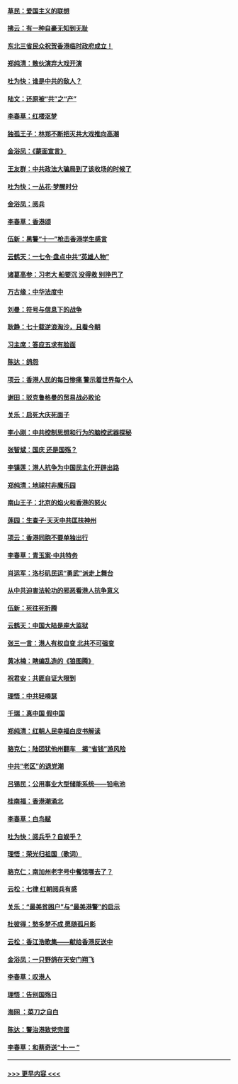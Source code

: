 #### [草民：爱国主义的联想](../pages/nsc993/n11572333.md?t=10070401) 
#### [拂云：有一种自豪无知到无耻](../pages/nsc993/n11572006.md?t=10070401) 
#### [东北三省民众祝贺香港临时政府成立！](../pages/nsc993/n11571215.md?t=10070401) 
#### [郑纯清：散伙演弃大戏开演](../pages/nsc993/n11570826.md?t=10070401) 
#### [吐为快：谁是中共的敌人？](../pages/nsc993/n11570817.md?t=10070401) 
#### [陆文：还原被“共”之“产”](../pages/nsc993/n11570798.md?t=10070401) 
#### [李春草：红楼沤梦](../pages/nsc993/n11569673.md?t=10070401) 
#### [独孤王子：林郑不断把灭共大戏推向高潮](../pages/nsc993/n11569381.md?t=10070401) 
#### [金浴凤：《蒙面宣言》](../pages/nsc993/n11569368.md?t=10070401) 
#### [王友群：中共政法大骗局到了该收场的时候了](../pages/nsc993/n11568940.md?t=10070401) 
#### [吐为快：一丛花‧梦醒时分](../pages/nsc993/n11567491.md?t=10070401) 
#### [金浴凤：阅兵](../pages/nsc993/n11567454.md?t=10070401) 
#### [李春草：香港颂](../pages/nsc993/n11567444.md?t=10070401) 
#### [伍新：黑警“十一”枪击香港学生感言](../pages/nsc993/n11567426.md?t=10070401) 
#### [云鹤天：一七令‧盘点中共“英雄人物”](../pages/nsc993/n11567091.md?t=10070401) 
#### [诸葛高参：习老大 船要沉 没得救 别挣巴了](../pages/nsc993/n11566976.md?t=10070401) 
#### [万古缘：中华法度中](../pages/nsc993/n11566726.md?t=10070401) 
#### [刘曼：符号与信息下的战争](../pages/nsc993/n11564655.md?t=10070401) 
#### [耿静：七十载逆浪淘沙，且看今朝](../pages/nsc993/n11564520.md?t=10070401) 
#### [习主席：答应五求有脸面](../pages/nsc993/n11563953.md?t=10070401) 
#### [陈达：鸽怨](../pages/nsc993/n11561879.md?t=10070401) 
#### [项云：香港人民的每日惨痛  警示着世界每个人](../pages/nsc993/n11559273.md?t=10070401) 
#### [谢田：驳克鲁格曼的贸易战必败论](../pages/nsc993/n11555840.md?t=10070401) 
#### [关乐：启死大庆死面子](../pages/nsc993/n11556823.md?t=10070401) 
#### [李小刚：中共控制思想和行为的脑控武器探秘](../pages/nsc993/n11556776.md?t=10070401) 
#### [张智斌：国庆  还是国殇？](../pages/nsc993/n11556617.md?t=10070401) 
#### [李镇莲：港人抗争为中国民主化开辟出路](../pages/nsc993/n11556570.md?t=10070401) 
#### [郑纯清：地球村非魔乐园](../pages/nsc993/n11555415.md?t=10070401) 
#### [南山王子：北京的焰火和香港的怒火](../pages/nsc993/n11555318.md?t=10070401) 
#### [莲园：生查子·天灭中共匡扶神州](../pages/nsc993/n11555302.md?t=10070401) 
#### [项云：香港同胞不要单独出行](../pages/nsc993/n11555276.md?t=10070401) 
#### [李春草：青玉案‧中共特务](../pages/nsc993/n11552356.md?t=10070401) 
#### [肖运军：洛杉矶民运“勇武”派走上舞台](../pages/nsc993/n11551595.md?t=10070401) 
#### [从中共迫害法轮功的邪恶看港人抗争意义](../pages/nsc993/n11540858.md?t=10070401) 
#### [伍新：死往死折腾](../pages/nsc993/n11550174.md?t=10070401) 
#### [云鹤天：中国大陆是座大监狱](../pages/nsc993/n11550155.md?t=10070401) 
#### [张三一言：港人有权自变 北共不可强变](../pages/nsc993/n11550132.md?t=10070401) 
#### [黄冰楠：瞎编乱造的《狼图腾》](../pages/nsc993/n11550082.md?t=10070401) 
#### [祝君安：共匪自证大限到](../pages/nsc993/n11550041.md?t=10070401) 
#### [理悟：中共轻嘚瑟](../pages/nsc993/n11547978.md?t=10070401) 
#### [千瑞：真中国 假中国](../pages/nsc993/n11547865.md?t=10070401) 
#### [郑纯清：红朝人民幸福白皮书解读](../pages/nsc993/n11547499.md?t=10070401) 
#### [骆克仁：陆团犹他州翻车　揭“省钱”游风险](../pages/nsc993/n11546977.md?t=10070401) 
#### [中共“老区”的退党潮](../pages/nsc993/n11545995.md?t=10070401) 
#### [吕锡民：公用事业大型储能系统——铅电池](../pages/nsc993/n11545701.md?t=10070401) 
#### [桂南福：香港潮涌北](../pages/nsc993/n11545682.md?t=10070401) 
#### [李春草：白鸟赋](../pages/nsc993/n11545663.md?t=10070401) 
#### [吐为快：阅兵乎？自娱乎？](../pages/nsc993/n11545625.md?t=10070401) 
#### [理悟：荣光归祖国（歌词）](../pages/nsc993/n11545616.md?t=10070401) 
#### [骆克仁：南加州老字号中餐馆哪去了？](../pages/nsc993/n11545120.md?t=10070401) 
#### [云松：七律 红朝阅兵有感](../pages/nsc993/n11542394.md?t=10070401) 
#### [关乐：“最美贫困户”与“最美港警”的启示](../pages/nsc993/n11542252.md?t=10070401) 
#### [杜彼得：愁多梦不成 愿随孤月影](../pages/nsc993/n11540296.md?t=10070401) 
#### [云松：香江浩歌集——献给香港反送中](../pages/nsc993/n11540149.md?t=10070401) 
#### [金浴凤：一只野鸽在天安门翔飞](../pages/nsc993/n11540280.md?t=10070401) 
#### [李春草：叹港人](../pages/nsc993/n11540119.md?t=10070401) 
#### [理悟：告别国殇日](../pages/nsc993/n11539610.md?t=10070401) 
#### [海网 ：菜刀之自白](../pages/nsc993/n11539597.md?t=10070401) 
#### [陈达：警治港致党完蛋](../pages/nsc993/n11538127.md?t=10070401) 
#### [李春草：和蔡奇送“十·一 ”](../pages/nsc993/n11537810.md?t=10070401) 

----
#### [ >>> 更早内容 <<< ](../indexes/nsc993-earlier.md)
